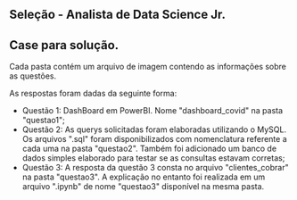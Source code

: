 ## Seleção - Analista de Data Science Jr.
## Case para solução.

Cada pasta contém um arquivo de imagem contendo as informações sobre as questões.

As respostas foram dadas da seguinte forma:
- Questão 1: DashBoard em PowerBI. Nome "dashboard_covid" na pasta "questao1";
- Questão 2: As querys solicitadas foram elaboradas utilizando o MySQL. Os arquivos ".sql" foram disponibilizados com nomenclatura referente a cada uma na pasta "questao2". Também foi adicionado um banco de dados simples elaborado para testar se as consultas estavam corretas;
- Questão 3: A resposta da questão 3 consta no arquivo "clientes_cobrar" na pasta "questao3". A explicação no entanto foi realizada em um arquivo ".ipynb" de nome "questao3" disponível na mesma pasta.
